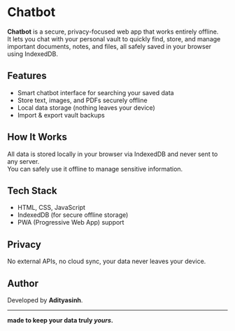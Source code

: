 # Chatbot

**Chatbot** is a secure, privacy-focused web app that works entirely offline.  
It lets you chat with your personal vault to quickly find, store, and manage important documents, notes, and files, all safely saved in your browser using IndexedDB.

## Features
- Smart chatbot interface for searching your saved data  
- Store text, images, and PDFs securely offline  
- Local data storage (nothing leaves your device)  
- Import & export vault backups

## How It Works
All data is stored locally in your browser via IndexedDB and never sent to any server.  
You can safely use it offline to manage sensitive information.

## Tech Stack
- HTML, CSS, JavaScript  
- IndexedDB (for secure offline storage)  
- PWA (Progressive Web App) support  

## Privacy
No external APIs, no cloud sync, your data never leaves your device.

## Author
Developed by **Adityasinh**. 

---

**made to keep your data truly *yours*.**
